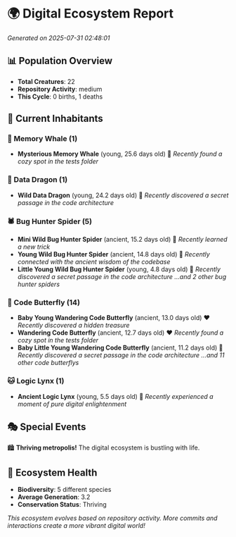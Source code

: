 # 🌍 Digital Ecosystem Report
*Generated on 2025-07-31 02:48:01*

## 📊 Population Overview
- **Total Creatures**: 22
- **Repository Activity**: medium
- **This Cycle**: 0 births, 1 deaths

## 👥 Current Inhabitants

### 🐋 Memory Whale (1)
- **Mysterious Memory Whale** (young, 25.6 days old) 💛
  *Recently found a cozy spot in the tests folder*

### 🐉 Data Dragon (1)
- **Wild Data Dragon** (young, 24.2 days old) 💚
  *Recently discovered a secret passage in the code architecture*

### 🕷️ Bug Hunter Spider (5)
- **Mini Wild Bug Hunter Spider** (ancient, 15.2 days old) 💛
  *Recently learned a new trick*
- **Young Wild Bug Hunter Spider** (ancient, 14.8 days old) 💛
  *Recently connected with the ancient wisdom of the codebase*
- **Little Young Wild Bug Hunter Spider** (young, 4.8 days old) 💚
  *Recently discovered a secret passage in the code architecture*
  *...and 2 other bug hunter spiders*

### 🦋 Code Butterfly (14)
- **Baby Young Wandering Code Butterfly** (ancient, 13.0 days old) ❤️
  *Recently discovered a hidden treasure*
- **Wandering Code Butterfly** (ancient, 12.7 days old) ❤️
  *Recently found a cozy spot in the tests folder*
- **Baby Little Young Wandering Code Butterfly** (ancient, 11.2 days old) 💛
  *Recently discovered a secret passage in the code architecture*
  *...and 11 other code butterflys*

### 🐱 Logic Lynx (1)
- **Ancient Logic Lynx** (young, 5.5 days old) 💚
  *Recently experienced a moment of pure digital enlightenment*

## 🎭 Special Events

🏙️ **Thriving metropolis!** The digital ecosystem is bustling with life.

## 🔬 Ecosystem Health
- **Biodiversity**: 5 different species
- **Average Generation**: 3.2
- **Conservation Status**: Thriving

*This ecosystem evolves based on repository activity. More commits and interactions create a more vibrant digital world!*